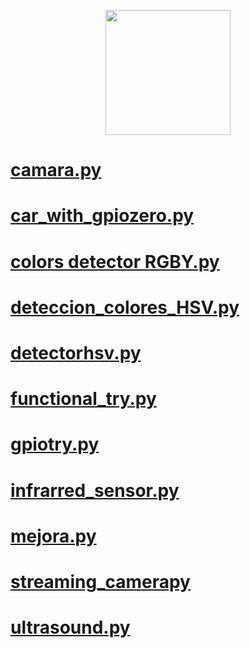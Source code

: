 <p align="center">
  <img width="200" height="200" src="https://github.com/Ploirad/WRO-2024-ArduMASTERS/assets/148375115/122c7233-1e41-4727-894d-9d810f12458b">
</p> 

# [camara.py](https://github.com/Ploirad/WRO-2024-ArduMASTERS/blob/francisco-y-mario/src/diary/camara.py)
# [car_with_gpiozero.py](https://github.com/Ploirad/WRO-2024-ArduMASTERS/blob/francisco-y-mario/src/diary/car_with_gpiozero.py)
# [colors detector RGBY.py](https://github.com/Ploirad/WRO-2024-ArduMASTERS/blob/francisco-y-mario/src/diary/colors%20detector%20RGBY.py)
# [deteccion_colores_HSV.py](https://github.com/Ploirad/WRO-2024-ArduMASTERS/blob/francisco-y-mario/src/diary/deteccion_colores_HSV.py)
# [detectorhsv.py](https://github.com/Ploirad/WRO-2024-ArduMASTERS/blob/francisco-y-mario/src/diary/detectorhsv.py)
# [functional_try.py](https://github.com/Ploirad/WRO-2024-ArduMASTERS/blob/francisco-y-mario/src/diary/functional_try.py)
# [gpiotry.py](https://github.com/Ploirad/WRO-2024-ArduMASTERS/blob/francisco-y-mario/src/diary/gpiotry.py)
# [infrarred_sensor.py](https://github.com/Ploirad/WRO-2024-ArduMASTERS/blob/francisco-y-mario/src/diary/infrarred_sensor.py)
# [mejora.py](https://github.com/Ploirad/WRO-2024-ArduMASTERS/blob/francisco-y-mario/src/diary/mejora.py)
# [streaming_camerapy]()
# [ultrasound.py]()
